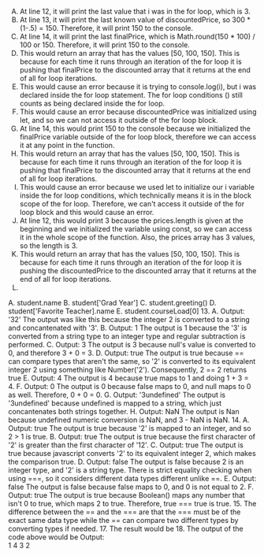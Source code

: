 <style type="text/css">
    ol { list-style-type: upper-alpha; }
</style>
1. At line 12, it will print the last value that i was in the for loop, which is 3.
2. At line 13, it will print the last known value of discountedPrice, so 300 * (1-.5) = 150. Therefore, it will print 150 to the console.
3. At line 14, it will print the last finalPrice, which is Math.round(150 * 100) / 100 or 150. Therefore, it will print 150 to the console.
4. This would return an array that has the values [50, 100, 150]. This is because for each time it runs through an iteration of the for loop it is pushing that finalPrice to the discounted array that it returns at the end of all for loop iterations.
5. This would cause an error because it is trying to console.log(i), but i was declared inside the for loop statement. The for loop conditions () still counts as being declared inside the for loop.
6. This would cause an error because discountedPrice was initialized using let, and so we can not access it outside of the for loop block.
7. At line 14, this would print 150 to the console because we initialized the finalPrice variable outside of the for loop block, therefore we can access it at any point in the function.
8. This would return an array that has the values [50, 100, 150]. This is because for each time it runs through an iteration of the for loop it is pushing that finalPrice to the discounted array that it returns at the end of all for loop iterations.
9. This would cause an error because we used let to initialize our i variable inside the for loop conditions, which technically means it is in the block scope of the for loop. Therefore, we can't access it outside of the for loop block and this would cause an error.
10. At line 12, this would print 3 because the prices.length is given at the beginning and we initialized the variable using const, so we can access it in the whole scope of the function. Also, the prices array has 3 values,  so the length is 3.
11. This would return an array that has the values [50, 100, 150]. This is because for each time it runs through an iteration of the for loop it is pushing the discountedPrice to the discounted array that it returns at the end of all for loop iterations.
12. 
A. student.name
B. student['Grad Year']
C. student.greeting()
D. student['Favorite Teacher].name
E. student.courseLoad[0]
13. 
A. Output: '32'
The output was like this because the integer 2 is converted to a string and concantenated with '3'.
B. Output: 1
The output is 1 because the '3' is converted from a string type to an integer type and regular subtraction is performed. 
C. Output: 3
The output is 3 because null's value is converted to 0, and therefore 3 + 0 = 3.
D. Output: true
The output is true because == can compare types that aren't the same, so '2' is converted to its equivalent integer 2 using something like Number('2'). Consequently, 2 == 2 returns true
E. Output: 4
The output is 4 because true maps to 1 and doing 1 + 3 = 4.
F. Output: 0
The output is 0 because false maps to 0, and null maps to 0 as well. Therefore, 0 + 0 = 0.
G. Output: '3undefined'
The output is '3undefined' because undefined is mapped to a string, which just concantenates both strings together.
H. Output: NaN
The output is Nan because undefined numeric conversion is NaN, and 3 - NaN is NaN.
14. 
A. Output: true
The output is true because '2' is mapped to an integer, and so 2 > 1 is true.
B. Output: true
The output is true because the first character of '2' is greater than the first character of '12'.
C. Output: true
The output is true because javascript converts '2' to its equivalent integer 2, which makes the comparison true.
D. Output: false
The output is false because 2 is an integer type, and '2' is a string type. There is strict equality checking when using ===, so it considers different data types different unlike ==.
E. Output: false
The output is false because false maps to 0, and 0 is not equal to 2.
F. Output: true
The output is true because Boolean() maps any number that isn't 0 to true, which maps 2 to true. Therefore, true === true is true.
15. The difference between the == and the === are that the === must be of the exact same data type while the == can compare two different types by converting types if needed.
17. The result would be 
18. The output of the code above would be
Output:  
1
4
3
2
